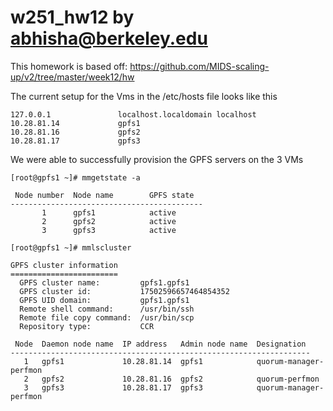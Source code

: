 # w251_hw12 by abhisha@berkeley.edu

This homework is based off: https://github.com/MIDS-scaling-up/v2/tree/master/week12/hw

The current setup for the Vms in the /etc/hosts file looks like this
```
127.0.0.1               localhost.localdomain localhost
10.28.81.14             gpfs1
10.28.81.16             gpfs2
10.28.81.17             gpfs3 
```

We were able to successfully provision the GPFS servers on the 3 VMs
```
[root@gpfs1 ~]# mmgetstate -a

 Node number  Node name        GPFS state
-------------------------------------------
       1      gpfs1            active
       2      gpfs2            active
       3      gpfs3            active

[root@gpfs1 ~]# mmlscluster

GPFS cluster information
========================
  GPFS cluster name:         gpfs1.gpfs1
  GPFS cluster id:           17502596657464854352
  GPFS UID domain:           gpfs1.gpfs1
  Remote shell command:      /usr/bin/ssh
  Remote file copy command:  /usr/bin/scp
  Repository type:           CCR

 Node  Daemon node name  IP address   Admin node name  Designation
-------------------------------------------------------------------
   1   gpfs1             10.28.81.14  gpfs1            quorum-manager-perfmon
   2   gpfs2             10.28.81.16  gpfs2            quorum-perfmon
   3   gpfs3             10.28.81.17  gpfs3            quorum-manager-perfmon
```

